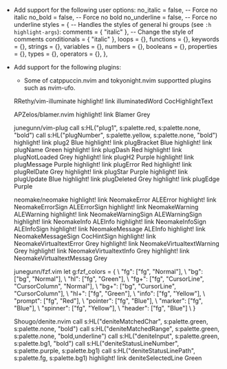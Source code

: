 - Add support for the following user options:
    no_italic = false, -- Force no italic
    no_bold = false, -- Force no bold
    no_underline = false, -- Force no underline
    styles = { -- Handles the styles of general hi groups (see `:h highlight-args`):
        comments = { "italic" }, -- Change the style of comments
        conditionals = { "italic" },
        loops = {},
        functions = {},
        keywords = {},
        strings = {},
        variables = {},
        numbers = {},
        booleans = {},
        properties = {},
        types = {},
        operators = {},
    },

- Add support for the following plugins:

    - Some of catppuccin.nvim and tokyonight.nvim supportted plugins such as nvim-ufo.

    RRethy/vim-illuminate
    highlight! link illuminatedWord CocHighlightText

    APZelos/blamer.nvim
    highlight! link Blamer Grey

    junegunn/vim-plug
    call s:HL("plug1", s:palette.red, s:palette.none, "bold")
    call s:HL("plugNumber", s:palette.yellow, s:palette.none, "bold")
    highlight! link plug2 Blue
    highlight! link plugBracket Blue
    highlight! link plugName Green
    highlight! link plugDash Red
    highlight! link plugNotLoaded Grey
    highlight! link plugH2 Purple
    highlight! link plugMessage Purple
    highlight! link plugError Red
    highlight! link plugRelDate Grey
    highlight! link plugStar Purple
    highlight! link plugUpdate Blue
    highlight! link plugDeleted Grey
    highlight! link plugEdge Purple

    neomake/neomake
    highlight! link NeomakeError ALEError
    highlight! link NeomakeErrorSign ALEErrorSign
    highlight! link NeomakeWarning ALEWarning
    highlight! link NeomakeWarningSign ALEWarningSign
    highlight! link NeomakeInfo ALEInfo
    highlight! link NeomakeInfoSign ALEInfoSign
    highlight! link NeomakeMessage ALEInfo
    highlight! link NeomakeMessageSign CocHintSign
    highlight! link NeomakeVirtualtextError Grey
    highlight! link NeomakeVirtualtextWarning Grey
    highlight! link NeomakeVirtualtextInfo Grey
    highlight! link NeomakeVirtualtextMessag Grey

    junegunn/fzf.vim
    let g:fzf_colors = {
          \ "fg": ["fg", "Normal"],
          \ "bg": ["bg", "Normal"],
          \ "hl": ["fg", "Green"],
          \ "fg+": ["fg", "CursorLine", "CursorColumn", "Normal"],
          \ "bg+": ["bg", "CursorLine", "CursorColumn"],
          \ "hl+": ["fg", "Green"],
          \ "info": ["fg", "Yellow"],
          \ "prompt": ["fg", "Red"],
          \ "pointer": ["fg", "Blue"],
          \ "marker": ["fg", "Blue"],
          \ "spinner": ["fg", "Yellow"],
          \ "header": ["fg", "Blue"]
          \ }

    Shougo/denite.nvim
    call s:HL("deniteMatchedChar", s:palette.green, s:palette.none, "bold")
    call s:HL("deniteMatchedRange", s:palette.green, s:palette.none, "bold,underline")
    call s:HL("deniteInput", s:palette.green, s:palette.bg1, "bold")
    call s:HL("deniteStatusLineNumber", s:palette.purple, s:palette.bg1)
    call s:HL("deniteStatusLinePath", s:palette.fg, s:palette.bg1)
    highlight! link deniteSelectedLine Green
